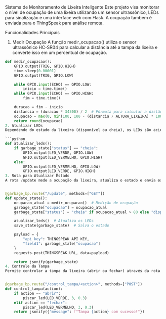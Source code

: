 Sistema de Monitoramento de Lixeira Inteligente
Este projeto visa monitorar o nível de ocupação de uma lixeira utilizando um sensor ultrassônico, LEDs para sinalização e uma interface web com Flask. A ocupação também é enviada para o ThingSpeak para análise remota.

Funcionalidades Principais
1. Medir Ocupação
A função medir_ocupacao() utiliza o sensor ultrassônico HC-SR04 para calcular a distância até a tampa da lixeira e converte isso em um percentual de ocupação.

```python
def medir_ocupacao():
    GPIO.output(TRIG, GPIO.HIGH)
    time.sleep(0.00001)
    GPIO.output(TRIG, GPIO.LOW)

    while GPIO.input(ECHO) == GPIO.LOW:
        inicio = time.time()
    while GPIO.input(ECHO) == GPIO.HIGH:
        fim = time.time()

    duracao = fim - inicio
    distancia = (duracao * 34300) / 2  # Fórmula para calcular a distância em cm
    ocupacao = max(0, min(100, 100 - (distancia / ALTURA_LIXEIRA) * 100))
    return round(ocupacao)
2. Atualizar LEDs
Dependendo do estado da lixeira (disponível ou cheia), os LEDs são acionados para indicar o status.

```python
def atualizar_leds():
    if garbage_state["status"] == "cheia":
        GPIO.output(LED_VERDE, GPIO.LOW)
        GPIO.output(LED_VERMELHO, GPIO.HIGH)
    else:
        GPIO.output(LED_VERMELHO, GPIO.LOW)
        GPIO.output(LED_VERDE, GPIO.HIGH)
3. Rota para Atualizar Estado
A rota /update mede a ocupação da lixeira, atualiza o estado e envia os dados para o ThingSpeak.


@garbage_bp.route("/update", methods=["GET"])
def update_state():
    ocupacao_atual = medir_ocupacao()  # Medição de ocupação
    garbage_state["ocupacao"] = ocupacao_atual
    garbage_state["status"] = "cheia" if ocupacao_atual > 80 else "disponível"

    atualizar_leds()  # Atualiza os LEDs
    save_state(garbage_state)  # Salva o estado

    payload = {
        "api_key": THINGSPEAK_API_KEY,
        "field1": garbage_state["ocupacao"]
    }
    requests.post(THINGSPEAK_URL, data=payload)

    return jsonify(garbage_state)
4. Controle da Tampa
Permite controlar a tampa da lixeira (abrir ou fechar) através da rota /control_tampa/<action>.


@garbage_bp.route("/control_tampa/<action>", methods=["POST"])
def control_tampa(action):
    if action == "abrir":
        piscar_led(LED_VERDE, 3, 0.3)
    elif action == "fechar":
        piscar_led(LED_VERMELHO, 3, 0.3)
    return jsonify({"message": f"Tampa {action} com sucesso!"})